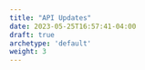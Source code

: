 ```yaml
---
title: "API Updates"
date: 2023-05-25T16:57:41-04:00
draft: true
archetype: 'default'
weight: 3
---
```

